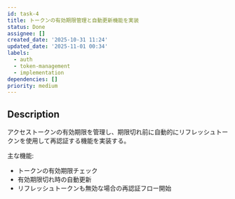 ```yaml
---
id: task-4
title: トークンの有効期限管理と自動更新機能を実装
status: Done
assignee: []
created_date: '2025-10-31 11:24'
updated_date: '2025-11-01 00:34'
labels:
  - auth
  - token-management
  - implementation
dependencies: []
priority: medium
---
```


## Description

<!-- SECTION:DESCRIPTION:BEGIN -->
アクセストークンの有効期限を管理し、期限切れ前に自動的にリフレッシュトークンを使用して再認証する機能を実装する。

主な機能:
- トークンの有効期限チェック
- 有効期限切れ時の自動更新
- リフレッシュトークンも無効な場合の再認証フロー開始
<!-- SECTION:DESCRIPTION:END -->
